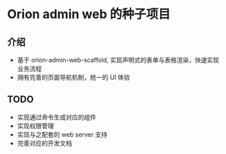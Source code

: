 # Orion admin web 的种子项目

## 介绍

- 基于 orion-admin-web-scaffold, 实现声明式的表单与表格渲染，快速实现业务流程
- 拥有完善的页面导航机制，统一的 UI 体验

## TODO

- 实现通过命令生成对应的组件
- 实现权限管理
- 实现与之配套的 web server 支持
- 完善对应的开发文档